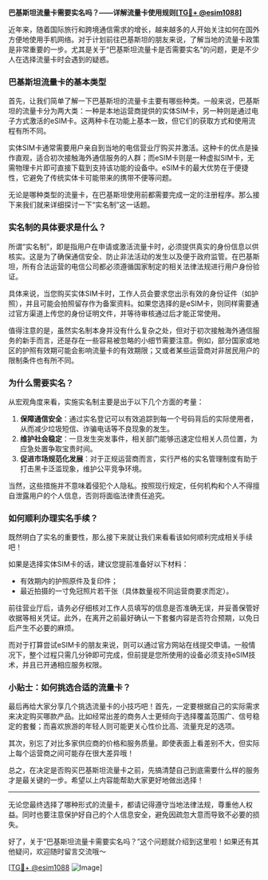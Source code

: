 **巴基斯坦流量卡需要实名吗？——详解流量卡使用规则[[TG💪+ @esim1088](https://t.me/s/esim1088)]**

近年来，随着国际旅行和跨境通信需求的增长，越来越多的人开始关注如何在国外方便地使用手机网络。对于计划前往巴基斯坦的朋友来说，了解当地的流量卡政策是非常重要的一步。尤其是关于“巴基斯坦流量卡是否需要实名”的问题，更是不少人在选择流量卡时会遇到的疑惑。

### 巴基斯坦流量卡的基本类型

首先，让我们简单了解一下巴基斯坦的流量卡主要有哪些种类。一般来说，巴基斯坦的流量卡分为两大类：一种是本地运营商提供的实体SIM卡，另一种则是通过电子方式激活的eSIM卡。这两种卡在功能上基本一致，但它们的获取方式和使用流程有所不同。

实体SIM卡通常需要用户亲自到当地的电信营业厅购买并激活。这种卡的优点是操作直观，适合初次接触海外通信服务的人群；而eSIM卡则是一种虚拟SIM卡，无需物理卡片即可直接下载到支持该功能的设备中。eSIM卡的最大优势在于便捷性，它避免了传统实体卡可能带来的携带不便等问题。

无论是哪种类型的流量卡，在巴基斯坦使用前都需要完成一定的注册程序。那么接下来我们就来详细探讨一下“实名制”这一话题。

### 实名制的具体要求是什么？

所谓“实名制”，即是指用户在申请或激活流量卡时，必须提供真实的身份信息以供核实。这是为了确保通信安全、防止非法活动的发生以及便于政府监管。在巴基斯坦，所有合法运营的电信公司都必须遵循国家制定的相关法律法规进行用户身份验证。

具体来说，当您购买实体SIM卡时，工作人员会要求您出示有效的身份证件（如护照），并且可能会拍照留存作为备案资料。如果您选择的是eSIM卡，则同样需要通过官方渠道上传您的身份证明文件，并等待审核通过后才能正常使用。

值得注意的是，虽然实名制本身并没有什么复杂之处，但对于初次接触海外通信服务的新手而言，还是存在一些容易被忽略的小细节需要注意。例如，部分国家或地区的护照有效期可能会影响流量卡的有效期限；又或者某些运营商对非居民用户的限制条件也有所不同。

### 为什么需要实名？

从宏观角度来看，实施实名制主要是出于以下几个方面的考量：

1. **保障通信安全**：通过实名登记可以有效追踪到每一个号码背后的实际使用者，从而减少垃圾短信、诈骗电话等不良现象的发生。
2. **维护社会稳定**：一旦发生突发事件，相关部门能够迅速定位相关人员位置，为应急处置争取宝贵时间。
3. **促进市场规范化发展**：对于正规运营商而言，实行严格的实名管理制度有助于打击黑卡泛滥现象，维护公平竞争环境。

当然，这些措施并不意味着侵犯个人隐私。按照现行规定，任何机构和个人不得擅自泄露用户的个人信息，否则将面临法律责任追究。

### 如何顺利办理实名手续？

既然明白了实名的重要性，那么接下来就让我们来看看该如何顺利完成相关手续吧！

如果是选择实体SIM卡的话，建议您提前准备好以下材料：
- 有效期内的护照原件及复印件；
- 最近拍摄的一寸免冠照片若干张（具体数量视不同运营商要求而定）。

前往营业厅后，请务必仔细核对工作人员填写的信息是否准确无误，并妥善保管好收据等相关凭证。此外，在离开之前最好确认一下套餐内容是否符合预期，以免日后产生不必要的麻烦。

而对于打算尝试eSIM卡的朋友来说，则可以通过官方网站在线提交申请。一般情况下，整个过程只需几分钟即可完成，但前提是您所使用的设备必须支持eSIM技术，并且已开通相应服务权限。

### 小贴士：如何挑选合适的流量卡？

最后再给大家分享几个挑选流量卡的小技巧吧！首先，一定要根据自己的实际需求来决定购买哪款产品。比如经常出差的商务人士更倾向于选择覆盖范围广、信号稳定的套餐；而喜欢旅游的年轻人则可能更关心性价比高、流量充足的选项。

其次，别忘了对比多家供应商的价格和服务质量。即使表面上看差别不大，但实际上每个运营商之间可能存在很大差异哦！

总之，在决定是否购买巴基斯坦流量卡之前，先搞清楚自己到底需要什么样的服务才是最关键的一步。希望以上内容能帮助大家更好地做出选择！

---

无论您最终选择了哪种形式的流量卡，都请记得遵守当地法律法规，尊重他人权益。同时也要注意保护好自己的个人信息安全，避免因疏忽大意而导致不必要的损失。

好了，关于“巴基斯坦流量卡需要实名吗？”这个问题就介绍到这里啦！如果还有其他疑问，欢迎随时留言交流哦～

[[TG💪+ @esim1088](https://t.me/s/esim1088) ![Image](https://i.postimg.cc/4NQfJmqS/Snipaste-2025-05-13-00-14-12.png)]